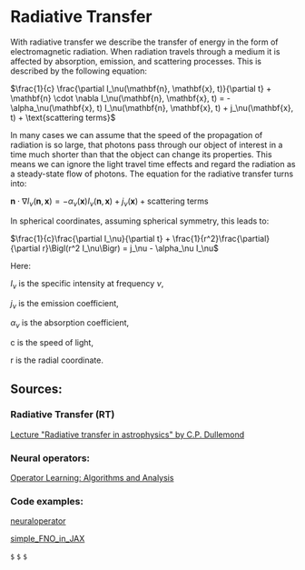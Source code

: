 # Radiative Transfer

With radiative transfer we describe the transfer of energy in the form of electromagnetic radiation. When radiation travels through a medium it is affected by absorption, emission, and scattering processes. This is described by the following equation:


$\frac{1}{c} \frac{\partial I_\nu(\mathbf{n}, \mathbf{x}, t)}{\partial t} + \mathbf{n} \cdot \nabla I_\nu(\mathbf{n}, \mathbf{x}, t) = -\alpha_\nu(\mathbf{x}, t) I_\nu(\mathbf{n}, \mathbf{x}, t) + j_\nu(\mathbf{x}, t) + \text{scattering terms}$


In many cases we can assume that the speed of the propagation of radiation is so large, that photons pass through our object of interest in a time much shorter than that the object can change its properties. This means we can ignore the light travel time effects and regard the radiation as a steady-state flow of photons. The equation for the radiative transfer turns into:


$\mathbf{n} \cdot \nabla I_\nu(\mathbf{n}, \mathbf{x}) = -\alpha_\nu(\mathbf{x}) I_\nu(\mathbf{n}, \mathbf{x}) + j_\nu(\mathbf{x}) + \text{scattering terms}$


In spherical coordinates, assuming spherical symmetry, this leads to:

$\frac{1}{c}\frac{\partial I_\nu}{\partial t} + \frac{1}{r^2}\frac{\partial}{\partial r}\Bigl(r^2 I_\nu\Bigr) = j_\nu - \alpha_\nu I_\nu$

Here:

 $I_\nu$ is the specific intensity at frequency $\nu$, 

 $j_\nu$ is the emission coefficient,

 $\alpha_\nu$ is the absorption coefficient,

c is the speed of light,

r is the radial coordinate.


## Sources: 

### Radiative Transfer (RT)
[Lecture "Radiative transfer in astrophysics" by C.P. Dullemond](https://www.ita.uni-heidelberg.de/~dullemond/lectures/radtrans_2017/index.shtml?lang=en)

### Neural operators:
[Operator Learning: Algorithms and Analysis](https://arxiv.org/abs/2402.15715)

### Code examples:
[neuraloperator](https://github.com/neuraloperator/neuraloperator)

[simple_FNO_in_JAX](https://github.com/Ceyron/machine-learning-and-simulation/blob/main/english/neural_operators/simple_FNO_in_JAX.ipynb)



`$` `$` `$`





